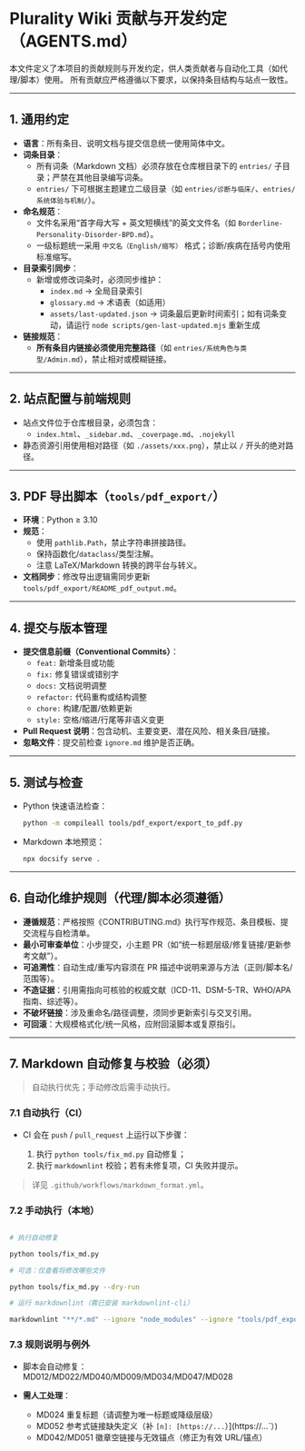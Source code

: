 # Plurality Wiki 贡献与开发约定（AGENTS.md）

本文件定义了本项目的贡献规则与开发约定，供人类贡献者与自动化工具（如代理/脚本）使用。
所有贡献应严格遵循以下要求，以保持条目结构与站点一致性。

---

## 1. 通用约定

- **语言**：所有条目、说明文档与提交信息统一使用简体中文。
- **词条目录**：
  - 所有词条（Markdown 文档）必须存放在仓库根目录下的 `entries/` 子目录；严禁在其他目录编写词条。
  - `entries/` 下可根据主题建立二级目录（如 `entries/诊断与临床/`、`entries/系统体验与机制/`）。
- **命名规范**：
  - 文件名采用“首字母大写 + 英文短横线”的英文文件名（如 `Borderline-Personality-Disorder-BPD.md`）。
  - 一级标题统一采用 `中文名（English/缩写）` 格式；诊断/疾病在括号内使用标准缩写。
- **目录索引同步**：
  - 新增或修改词条时，必须同步维护：
    - `index.md` → 全局目录索引
    - `glossary.md` → 术语表（如适用）
    - `assets/last-updated.json` → 词条最后更新时间索引；如有词条变动，请运行 `node scripts/gen-last-updated.mjs` 重新生成
- **链接规范**：
  - **所有条目内链接必须使用完整路径**（如 `entries/系统角色与类型/Admin.md`），禁止相对或模糊链接。

---

## 2. 站点配置与前端规则

- 站点文件位于仓库根目录，必须包含：
  - `index.html`、`_sidebar.md`、`_coverpage.md`、`.nojekyll`
- 静态资源引用使用相对路径（如 `./assets/xxx.png`），禁止以 `/` 开头的绝对路径。

---

## 3. PDF 导出脚本（`tools/pdf_export/`）

- **环境**：Python ≥ 3.10
- **规范**：
  - 使用 `pathlib.Path`，禁止字符串拼接路径。
  - 保持函数化/`dataclass`/类型注解。
  - 注意 LaTeX/Markdown 转换的跨平台与转义。
- **文档同步**：修改导出逻辑需同步更新 `tools/pdf_export/README_pdf_output.md`。

---

## 4. 提交与版本管理

- **提交信息前缀（Conventional Commits）**：
  - `feat:` 新增条目或功能
  - `fix:` 修复错误或错别字
  - `docs:` 文档说明调整
  - `refactor:` 代码重构或结构调整
  - `chore:` 构建/配置/依赖更新
  - `style:` 空格/缩进/行尾等非语义变更
- **Pull Request 说明**：包含动机、主要变更、潜在风险、相关条目/链接。
- **忽略文件**：提交前检查 `ignore.md` 维护是否正确。

---

## 5. 测试与检查

- Python 快速语法检查：

  ```bash
  python -m compileall tools/pdf_export/export_to_pdf.py
  ```

- Markdown 本地预览：

  ```bash
  npx docsify serve .
  ```

---

## 6. 自动化维护规则（代理/脚本必须遵循）

- **遵循规范**：严格按照《CONTRIBUTING.md》执行写作规范、条目模板、提交流程与自检清单。
- **最小可审查单位**：小步提交，小主题 PR（如“统一标题层级/修复链接/更新参考文献”）。
- **可追溯性**：自动生成/重写内容须在 PR 描述中说明来源与方法（正则/脚本名/范围等）。
- **不造证据**：引用需指向可核验的权威文献（ICD-11、DSM-5-TR、WHO/APA 指南、综述等）。
- **不破坏链接**：涉及重命名/路径调整，须同步更新索引与交叉引用。
- **可回滚**：大规模格式化/统一风格，应附回滚脚本或复原指引。

---

## 7. Markdown 自动修复与校验（**必须**）

> 自动执行优先；手动修改后需手动执行。

### 7.1 自动执行（CI）

- CI 会在 `push` / `pull_request` 上运行以下步骤：

  1. 执行 `python tools/fix_md.py` 自动修复；
  2. 执行 `markdownlint` 校验；若有未修复项，CI 失败并提示。

> 详见 `.github/workflows/markdown_format.yml`。

### 7.2 手动执行（本地）

```sh

# 执行自动修复

python tools/fix_md.py

# 可选：仅查看将修改哪些文件

python tools/fix_md.py --dry-run

# 运行 markdownlint（需已安装 markdownlint-cli）

markdownlint "**/*.md" --ignore "node_modules" --ignore "tools/pdf_export/vendor"
```

### 7.3 规则说明与例外

- 脚本会自动修复：MD012/MD022/MD040/MD009/MD034/MD047/MD028
- **需人工处理**：

  - MD024 重复标题（请调整为唯一标题或降级层级）
  - MD052 参考式链接缺失定义（补 `[n]: [https://...`）](https://...`）)
  - MD042/MD051 徽章空链接与无效锚点（修正为有效 URL/锚点）
